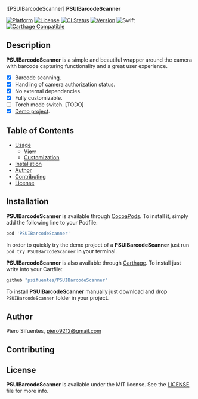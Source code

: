 ![PSUIBarcodeScanner] **PSUIBarcodeScanner**

[![Platform](https://img.shields.io/cocoapods/p/PSUIBarcodeScanner.svg?style=flat)](http://cocoadocs.org/docsets/PSUIBarcodeScanner)
[![License](https://img.shields.io/cocoapods/l/PSUIBarcodeScanner.svg?style=flat)](http://cocoadocs.org/docsets/PSUIBarcodeScanner)
[![CI Status](http://img.shields.io/travis/piero9212/PSUIBarcodeScanner.svg?style=flat)](https://travis-ci.org/piero9212/PSUIBarcodeScanner)
[![Version](https://img.shields.io/cocoapods/v/PSUIBarcodeScanner.svg?style=flat)](http://cocoadocs.org/docsets/PSUIBarcodeScanner)
![Swift](https://img.shields.io/badge/%20in-swift%204.0-orange.svg)
[![Carthage Compatible](https://img.shields.io/badge/Carthage-compatible-4BC51D.svg?style=flat)](https://github.com/Carthage/Carthage)

## Description

**PSUIBarcodeScanner** is a simple and beautiful wrapper around the camera with
barcode capturing functionality and a great user experience.

- [x] Barcode scanning.
- [x] Handling of camera authorization status.
- [x] No external dependencies.
- [x] Fully customizable.
- [ ] Torch mode switch. [TODO]
- [x] [Demo project](https://github.com/piero9212/PSUIBarcodeScanner/tree/master/PSUIBarcodeScanner/PSUIBarcodeScannerExamples).

## Table of Contents

* [Usage](#usage)
  * [View](#view)
  * [Customization](#customization)
* [Installation](#installation)
* [Author](#author)
* [Contributing](#contributing)
* [License](#license)

## Installation

**PSUIBarcodeScanner** is available through [CocoaPods](http://cocoapods.org). To install
it, simply add the following line to your Podfile:

```ruby
pod 'PSUIBarcodeScanner'
```

In order to quickly try the demo project of a **PSUIBarcodeScanner** just run
`pod try PSUIBarcodeScanner` in your terminal.

**PSUIBarcodeScanner** is also available through [Carthage](https://github.com/Carthage/Carthage).
To install just write into your Cartfile:

```ruby
github "psifuentes/PSUIBarcodeScanner"
```

To install **PSUIBarcodeScanner** manually just download and drop `PSUIBarcodeScanner` folder in your project.

## Author

Piero Sifuentes, piero9212@gmail.com

## Contributing



## License

**PSUIBarcodeScanner** is available under the MIT license. See the [LICENSE](https://github.com/piero9212/PSUIBarcodeScanner/blob/master/LICENSE) file for more info.